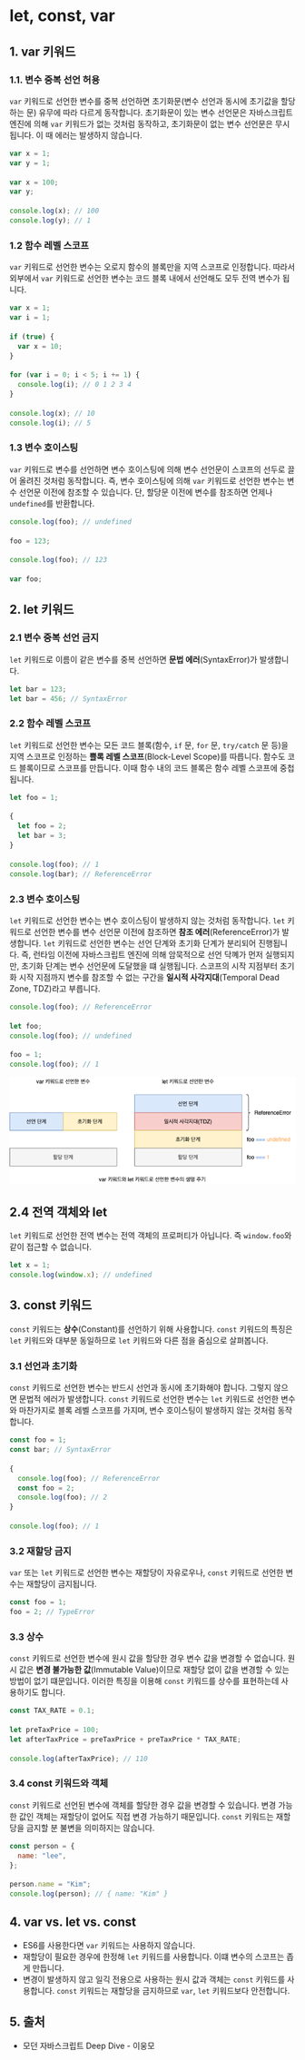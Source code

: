 # let, const, var

## 1. var 키워드

### 1.1. 변수 중복 선언 허용

`var` 키워드로 선언한 변수를 중복 선언하면 초기화문(변수 선언과 동시에 초기값을 할당하는 문) 유무에 따라 다르게 동작합니다. 초기화문이 있는 변수 선언문은 자바스크립트 엔진에 의해 `var` 키워드가 없는 것처럼 동작하고, 초기화문이 없는 변수 선언문은 무시됩니다. 이 때 에러는 발생하지 않습니다.

```javascript
var x = 1;
var y = 1;

var x = 100;
var y;

console.log(x); // 100
console.log(y); // 1
```

### 1.2 함수 레벨 스코프

`var` 키워드로 선언한 변수는 오로지 함수의 블록만을 지역 스코프로 인정합니다. 따라서 외부에서 `var` 키워드로 선언한 변수는 코드 블록 내에서 선언해도 모두 전역 변수가 됩니다.

```javascript
var x = 1;
var i = 1;

if (true) {
  var x = 10;
}

for (var i = 0; i < 5; i += 1) {
  console.log(i); // 0 1 2 3 4
}

console.log(x); // 10
console.log(i); // 5
```

### 1.3 변수 호이스팅

`var` 키워드로 변수를 선언하면 변수 호이스팅에 의해 변수 선언문이 스코프의 선두로 끌어 올려진 것처럼 동작합니다. 즉, 변수 호이스팅에 의해 `var` 키워드로 선언한 변수는 변수 선언문 이전에 참조할 수 있습니다. 단, 할당문 이전에 변수를 참조하면 언제나 `undefined`를 반환합니다.

```javascript
console.log(foo); // undefined

foo = 123;

console.log(foo); // 123

var foo;
```

## 2. let 키워드

### 2.1 변수 중복 선언 금지

`let` 키워드로 이름이 같은 변수를 중복 선언하면 **문법 에러**(SyntaxError)가 발생합니다.

```javascript
let bar = 123;
let bar = 456; // SyntaxError
```

### 2.2 함수 레벨 스코프

`let` 키워드로 선언한 변수는 모든 코드 블록(함수, `if` 문, `for` 문, `try/catch` 문 등)을 지역 스코프로 인정하는 **쁠록 레벨 스코프**(Block-Level Scope)를 따릅니다. 함수도 코드 블록이므로 스코프를 만듭니다. 이때 함수 내의 코드 블록은 함수 레벨 스코프에 중첩됩니다.

```javascript
let foo = 1;

{
  let foo = 2;
  let bar = 3;
}

console.log(foo); // 1
console.log(bar); // ReferenceError
```

### 2.3 변수 호이스팅

`let` 키워드로 선언한 변수는 변수 호이스팅이 발생하지 않는 것처럼 동작합니다. `let` 키워드로 선언한 변수를 변수 선언문 이전에 참조하면 **참조 에러**(ReferenceError)가 발생합니다. `let` 키워드로 선언한 변수는 선언 단계와 초기화 단계가 분리되어 진행됩니다. 즉, 런타임 이전에 자바스크립트 엔진에 의해 암묵적으로 선언 닥꼐가 먼저 실행되지만, 초기화 단계는 변수 선언문에 도달했을 떄 실행됩니다. 스코프의 시작 지점부터 초기화 시작 지점까지 변수를 참조할 수 없는 구간을 **일시적 사각지대**(Temporal Dead Zone, TDZ)라고 부릅니다.

```javascript
console.log(foo); // ReferenceError

let foo;
console.log(foo); // undefined

foo = 1;
console.log(foo); // 1
```

![var 키워드와 let 키워드로 선언한 변수의 생명 주기](../_images/javascript-variable01.png)

## 2.4 전역 객체와 let

`let` 키워드로 선언한 전역 변수는 전역 객체의 프로퍼티가 아닙니다. 즉 `window.foo`와 같이 접근할 수 없습니다.

```javascript
let x = 1;
console.log(window.x); // undefined
```

## 3. const 키워드

`const` 키워드는 **상수**(Constant)를 선언하기 위해 사용합니다. `const` 키워드의 특징은 `let` 키워드와 대부분 동일하므로 `let` 키워드와 다른 점을 줌심으로 살펴봅니다.

### 3.1 선언과 초기화

`const` 키워드로 선언한 변수는 반드시 선언과 동시에 초기화해야 합니다. 그렇지 않으면 문법적 에러가 발생합니다. `const` 키워드로 선언한 변수는 `let` 키워드로 선언한 변수와 마찬가지로 블록 레벨 스코프를 가지며, 변수 호이스팅이 발생하지 않는 것처럼 동작합니다.

```javascript
const foo = 1;
const bar; // SyntaxError

{
  console.log(foo); // ReferenceError
  const foo = 2;
  console.log(foo); // 2
}

console.log(foo); // 1
```

### 3.2 재할당 금지

`var` 또는 `let` 키워드로 선언한 변수는 재할당이 자유로우나, `const` 키워드로 선언한 변수는 재할당이 금지됩니다.

```javascript
const foo = 1;
foo = 2; // TypeError
```

### 3.3 상수

`const` 키워드로 선언한 변수에 원시 값을 할당한 경우 변수 값을 변경할 수 없습니다. 원시 값은 **변경 불가능한 값**(Immutable Value)이므로 재할당 없이 값을 변경할 수 있는 방법이 없기 떄문입니다. 이러한 특징을 이용해 `const` 키워드를 상수를 표현하는데 사용하기도 합니다.

```javascript
const TAX_RATE = 0.1;

let preTaxPrice = 100;
let afterTaxPrice = preTaxPrice + preTaxPrice * TAX_RATE;

console.log(afterTaxPrice); // 110
```

### 3.4 const 키워드와 객체

`const` 키워드로 선언된 변수에 객체를 할당한 경우 값을 변경할 수 있습니다. 변경 가능한 값인 객체는 재할당이 없어도 직접 변경 가능하기 때문입니다. `const` 키워드는 재할당을 금지할 분 불변을 의미하지는 않습니다.

```javascript
const person = {
  name: "lee",
};

person.name = "Kim";
console.log(person); // { name: "Kim" }
```

## 4. var vs. let vs. const

- ES6를 사용한다면 `var` 키워드는 사용하지 않습니다.
- 재할당이 필요한 경우에 한정해 `let` 키워드를 사용합니다. 이떄 변수의 스코프는 좁게 만듭니다.
- 변경이 발생하지 않고 일긱 전용으로 사용하는 원시 값과 객체는 `const` 키워드를 사용합니다. `const` 키워드는 재할당을 금지하므로 `var`, `let` 키워드보다 안전합니다.

## 5. 출처

- 모던 자바스크립트 Deep Dive - 이웅모
